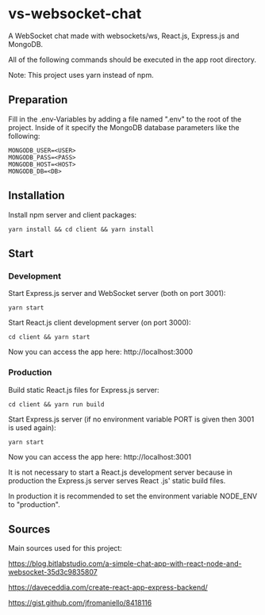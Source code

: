 # vs-websocket-chat

A WebSocket chat made with websockets/ws, React.js, Express.js and MongoDB.

All of the following commands should be executed in the app root directory.

Note: This project uses yarn instead of npm.

## Preparation

Fill in the .env-Variables by adding a file named ".env" to the root of the project. Inside of it specify the MongoDB
database parameters like the following:

```
MONGODB_USER=<USER>
MONGODB_PASS=<PASS>
MONGODB_HOST=<HOST>
MONGODB_DB=<DB>
```

## Installation

Install npm server and client packages:

`yarn install && cd client && yarn install`

## Start
### Development
Start Express.js server and WebSocket server (both on port 3001):

`yarn start`

Start React.js client development server (on port 3000):

`cd client && yarn start`

Now you can access the app here: http://localhost:3000

### Production
Build static React.js files for Express.js server:

`cd client && yarn run build`

Start Express.js server (if no environment variable PORT is given then 3001 is used again):

`yarn start`

Now you can access the app here: http://localhost:3001

It is not necessary to start a React.js development server because in production the Express.js server serves React
.js' static build files.

In production it is recommended to set the environment variable NODE_ENV to "production".

## Sources
Main sources used for this project:

https://blog.bitlabstudio.com/a-simple-chat-app-with-react-node-and-websocket-35d3c9835807

https://daveceddia.com/create-react-app-express-backend/

https://gist.github.com/jfromaniello/8418116